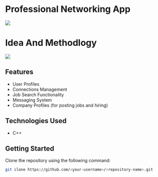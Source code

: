 # Professional Networking App
![](https://github.com/user-attachments/assets/50f95269-28f2-41b4-9b42-f6d83d79276f)
# Idea And Methodlogy
![](https://github.com/user-attachments/assets/14b6d8e3-0e03-4e34-9e89-14fcb1909ec3)


## Features
- User Profiles
- Connections Management
- Job Search Functionality
- Messaging System
- Company Profiles (for posting jobs and hiring)

## Technologies Used
- C++

## Getting Started

Clone the repository using the following command:
```bash
git clone https://github.com/<your-username>/<repository-name>.git
